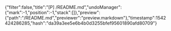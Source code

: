 {"filter":false,"title":"[P] /README.md","undoManager":{"mark":-1,"position":-1,"stack":[]},"preview":{"path":"/README.md","previewer":"preview.markdown"},"timestamp":1542424286285,"hash":"da39a3ee5e6b4b0d3255bfef95601890afd80709"}